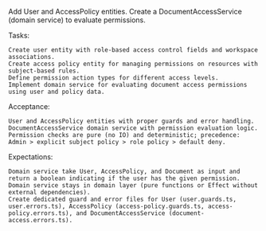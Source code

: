 Add User and AccessPolicy entities. Create a DocumentAccessService (domain service) to evaluate permissions.

Tasks:

    Create user entity with role-based access control fields and workspace associations.
    Create access policy entity for managing permissions on resources with subject-based rules.
    Define permission action types for different access levels.
    Implement domain service for evaluating document access permissions using user and policy data.

Acceptance:

    User and AccessPolicy entities with proper guards and error handling.
    DocumentAccessService domain service with permission evaluation logic.
    Permission checks are pure (no IO) and deterministic; precedence: Admin > explicit subject policy > role policy > default deny.

Expectations:

    Domain service take User, AccessPolicy, and Document as input and return a boolean indicating if the user has the given permission.
    Domain service stays in domain layer (pure functions or Effect without external dependencies).
    Create dedicated guard and error files for User (user.guards.ts, user.errors.ts), AccessPolicy (access-policy.guards.ts, access-policy.errors.ts), and DocumentAccessService (document-access.errors.ts).
